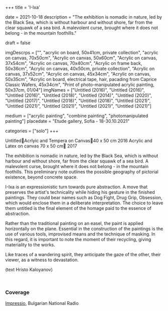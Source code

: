 +++
title = 'I-Ixa'

date = 2021-10-18
description = "The exhibition is nomadic in nature, led by the Black Sea, which is without harbour and without shore, far from the clear squawk of a sea bird. A malevolent curse, brought where it does not belong - in the mountain foothills."

draft = false

imgDescrps = ["", "acrylic on board, 50x41cm, private collection", "acrylic on canvas, 70x50cm", "Acrylic on canvas, 50x60cm", "Acrylic on canvas, 37x54cm", "Acrylic on canvas, 70x40cm", "Acrylic on frame back, 50x36cm", "Acrylic on canvas, 40x50cm, private collection", "Acrylic on canvas, 37x52cm", "Acrylic on canvas, 45x34cm", "Acrylic on canvas, 50x35cm", "Acrylic on board, electrical tape, hair, pacading from Caprice Classic Wafers, 45x34cm", "Print of photo-manipulated acrylic painting, 50x37cm, 01/04"]
imgNames = ["Untitled (2016)", "Untitled (2016)", "Untitled (2016)", "Untitled (2018)", "Untitled (2014)", "Untitled (2020)", "Untitled (2017)", "Untitled (2018)", "Untitled (2018)", "Untitled (2021)", "Untitled (2021)", "Untitled (2021)", "Untitled (2021)", "Untitled (2021)"]

medium = ["acrylic painting", "combine painting", "photomanipulated painting"]
placedate = "Etude gallery, Sofia - 18-30.10.2021"

categories = ["solo"]
+++

UntitledAcrlyic and Tempera on Canvas40 x 50 cm 2016
Acrylic and Latex on canvas
70 x 50 cm 2017

The exhibition is nomadic in nature, led by the Black Sea, which is without harbour and without shore, far from the clear squawk of a sea bird. A malevolent curse, brought where it does not belong - in the mountain foothills. This preliminary note outlines the possible geography of pictorial existence, beyond concrete space.

I-Ixa is an expressionistic turn towards pure abstraction. A move that preserves the artist's technicality while hiding his gesture in the finished paintings. They could bear names such as Dog Fight, Drug Grip, Obsession, which would enclose them in a deliberate interpretation. The choice to leave them untitled is the final element of the homage paid to the essence of abstraction.

Rather than the traditional painting on an easel, the paint is applied horizontally on the plane. Essential in the construction of the paintings is the use of various tools, improvised means and the technique of masking. In this regard, it is important to note the moment of their recycling, giving materiality to the works.

Like traces of a wandering spirit, they anticipate the gaze of the other, their viewer, as a witness to devastation. 

(text Hristo Kaloyanov)

&nbsp;

### Coverage
[Impressio](https://impressio.dir.bg/palitra/sledi-ot-brodesht-duh-i-iksa-ot-nikola-stoyanov), Bulgarian National Radio
